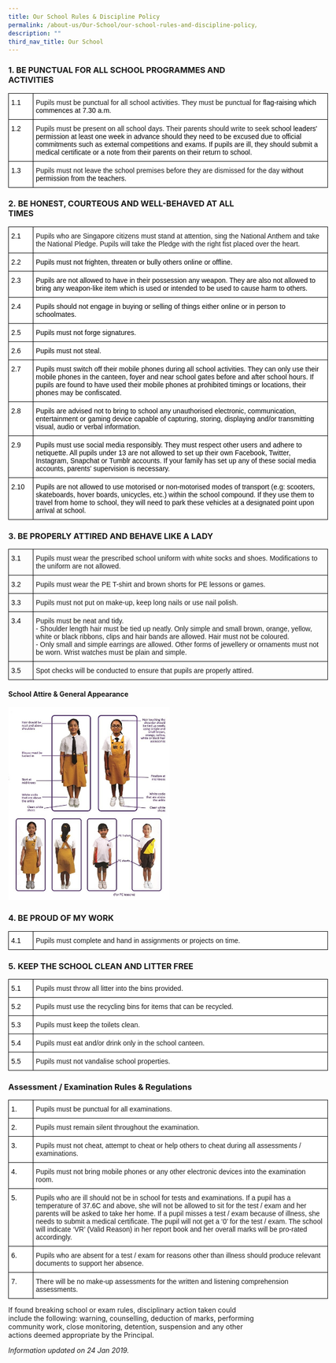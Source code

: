 ```yaml
---
title: Our School Rules & Discipline Policy
permalink: /about-us/Our-School/our-school-rules-and-discipline-policy/
description: ""
third_nav_title: Our School
---
```

### 1. BE PUNCTUAL FOR ALL SCHOOL PROGRAMMES AND ACTIVITIES

<style type="text/css">
.tg  {border-collapse:collapse;border-spacing:0;margin:0px auto;}
.tg td{border-color:black;border-style:solid;border-width:1px;font-family:Arial, sans-serif;font-size:14px;
  overflow:hidden;padding:10px 5px;word-break:normal;}
.tg th{border-color:black;border-style:solid;border-width:1px;font-family:Arial, sans-serif;font-size:14px;
  font-weight:normal;overflow:hidden;padding:10px 5px;word-break:normal;}
.tg .tg-ktyi{background-color:#FFF;text-align:left;vertical-align:top}
</style>
<table class="tg" style="undefined;table-layout: fixed; width: 650px">
<colgroup>
<col style="width: 50px">
<col style="width: 600px">
</colgroup>
<tbody>
  <tr>
    <td class="tg-ktyi"><span style="color:#000">1.1</span></td>
    <td class="tg-ktyi">Pupils must be punctual for all school activities. They must be punctual for <span style="color:#000">flag-raising which commences at 7.30</span> <span style="color:#000">a.m.</span></td>
  </tr>
  <tr>
    <td class="tg-ktyi"><span style="color:#000">1.2</span></td>
    <td class="tg-ktyi">Pupils must be present on all school days. Their parents should write to seek <span style="color:#000">school leaders' permission at least one week in advance should they need to be excused</span> <span style="color:#000">due</span> <span style="color:#000">to</span> <span style="color:#000">official</span> <span style="color:#000">commitments</span> <span style="color:#000">such</span> <span style="color:#000">as</span> <span style="color:#000">external</span> <span style="color:#000">competitions</span> <span style="color:#000">and</span> <span style="color:#000">exams.</span> <span style="color:#000">If pupils are ill, they should submit a medical certificate or a note from their parents on their return to</span> <span style="color:#000">school.</span></td>
  </tr>
  <tr>
    <td class="tg-ktyi"><span style="color:#000">1.3</span></td>
    <td class="tg-ktyi">Pupils must not leave the school premises before they are dismissed for the day <span style="color:#000">without permission from the</span> <span style="color:#000">teachers.</span></td>
  </tr>
</tbody>
</table>

### 2. BE HONEST, COURTEOUS AND WELL-BEHAVED AT ALL TIMES

<style type="text/css">
.tg  {border-collapse:collapse;border-spacing:0;margin:0px auto;}
.tg td{border-color:black;border-style:solid;border-width:1px;font-family:Arial, sans-serif;font-size:14px;
  overflow:hidden;padding:10px 5px;word-break:normal;}
.tg th{border-color:black;border-style:solid;border-width:1px;font-family:Arial, sans-serif;font-size:14px;
  font-weight:normal;overflow:hidden;padding:10px 5px;word-break:normal;}
.tg .tg-ktyi{background-color:#FFF;text-align:left;vertical-align:top}
</style>
<table class="tg" style="undefined;table-layout: fixed; width: 650px">
<colgroup>
<col style="width: 50px">
<col style="width: 600px">
</colgroup>
<tbody>
  <tr>
    <td class="tg-ktyi"><span style="color:#000">2.1</span></td>
    <td class="tg-ktyi">Pupils who are Singapore citizens must stand at attention, sing the National Anthem and take the National Pledge. Pupils will take the Pledge with the right fist placed over the heart.<br></td>
  </tr>
  <tr>
    <td class="tg-ktyi"><span style="color:#000">2.2</span></td>
    <td class="tg-ktyi"><span style="color:#000">Pupils must not frighten, threaten or bully others online or offline.</span><br></td>
  </tr>
  <tr>
    <td class="tg-ktyi"><span style="color:#000">2.3</span></td>
    <td class="tg-ktyi"><span style="color:#000">Pupils are not allowed to have in their possession any weapon. They are also not allowed to bring any weapon-like item which is used or intended to be used to cause harm to others.</span><br></td>
  </tr>
  <tr>
    <td class="tg-ktyi"><span style="color:#000">2.4</span></td>
    <td class="tg-ktyi"><span style="color:#000">Pupils should not engage in buying or selling of things either online or in person to schoolmates.</span><br></td>
  </tr>
  <tr>
    <td class="tg-ktyi"><span style="color:#000">2.5</span></td>
    <td class="tg-ktyi"><span style="color:#000">Pupils must not forge signatures.</span><br></td>
  </tr>
  <tr>
    <td class="tg-ktyi"><span style="color:#000">2.6</span></td>
    <td class="tg-ktyi"><span style="color:#000">Pupils must not steal.</span><br></td>
  </tr>
  <tr>
    <td class="tg-ktyi"><span style="color:#000">2.7</span></td>
    <td class="tg-ktyi"><span style="color:#000">Pupils must switch off their mobile phones during all school activities. They can only use their mobile phones in the canteen, foyer and near school gates before and after school hours. If pupils are found to have used their mobile phones at prohibited timings or locations, their phones may be confiscated.</span><br></td>
  </tr>
  <tr>
    <td class="tg-ktyi"><span style="color:#000">2.8</span></td>
    <td class="tg-ktyi"><span style="color:#000">Pupils are advised not to bring to school any unauthorised electronic, communication, entertainment or gaming device capable of capturing, storing, displaying and/or transmitting visual, audio or verbal information.</span><br></td>
  </tr>
  <tr>
    <td class="tg-ktyi"><span style="color:#000">2.9</span></td>
    <td class="tg-ktyi"><span style="color:#000">Pupils must use social media responsibly. They must respect other users and adhere to netiquette. All pupils under 13 are not allowed to set up their own Facebook, Twitter, Instagram, Snapchat or Tumblr accounts. If your family has set up any of these social media accounts, parents' supervision is necessary.</span><br></td>
  </tr>
  <tr>
    <td class="tg-ktyi"><span style="color:#000">2.10</span></td>
    <td class="tg-ktyi"><span style="color:#000">Pupils are not allowed to use motorised or non-motorised modes of transport (e.g: scooters, skateboards, hover boards, unicycles, etc.) within the school compound. If they use them to travel from home to school, they will need to park these vehicles at a designated point upon arrival at school.</span></td>
  </tr>
</tbody>
</table>


### 3\. BE PROPERLY ATTIRED AND BEHAVE LIKE A LADY

<style type="text/css">
.tg  {border-collapse:collapse;border-spacing:0;margin:0px auto;}
.tg td{border-color:black;border-style:solid;border-width:1px;font-family:Arial, sans-serif;font-size:14px;
  overflow:hidden;padding:10px 5px;word-break:normal;}
.tg th{border-color:black;border-style:solid;border-width:1px;font-family:Arial, sans-serif;font-size:14px;
  font-weight:normal;overflow:hidden;padding:10px 5px;word-break:normal;}
.tg .tg-0lax{text-align:left;vertical-align:top}
</style>
<table class="tg" style="undefined;table-layout: fixed; width: 650px">
<colgroup>
<col style="width: 50px">
<col style="width: 600px">
</colgroup>
<tbody>
  <tr>
    <td class="tg-0lax"><span style="color:#000">3.1</span></td>
    <td class="tg-0lax">Pupils must wear the prescribed school uniform with white socks and shoes. Modifications to the uniform are not allowed.<br></td>
  </tr>
  <tr>
    <td class="tg-0lax"><span style="color:#000">3.2</span></td>
    <td class="tg-0lax">Pupils must wear the PE T-shirt and brown shorts for PE lessons or games.<br></td>
  </tr>
  <tr>
    <td class="tg-0lax"><span style="color:#000">3.3</span></td>
    <td class="tg-0lax">Pupils must not put on make-up, keep long nails or use nail polish.<br></td>
  </tr>
  <tr>
    <td class="tg-0lax"><span style="color:#000">3.4</span></td>
    <td class="tg-0lax">Pupils must be neat and tidy.<br>-   Shoulder length hair must be tied up neatly. Only simple and small brown, orange, yellow, white or black ribbons, clips and hair bands are allowed. Hair must not be coloured.<br>-   Only small and simple earrings are allowed. Other forms of jewellery or ornaments must not be worn. Wrist watches must be plain and simple.<br></td>
  </tr>
  <tr>
    <td class="tg-0lax"><span style="color:#000">3.5</span></td>
    <td class="tg-0lax">Spot checks will be conducted to ensure that pupils are properly attired.</td>
  </tr>
</tbody>
</table>

#### School Attire & General Appearance

<img src="/images/SCHOOL%20HANDBOOK%20SOFT%20COPY%20_Page_014.jpeg" 
     style="width:65%">



### 4\. BE PROUD OF MY WORK

<style type="text/css">
.tg  {border-collapse:collapse;border-spacing:0;margin:0px auto;}
.tg td{border-color:black;border-style:solid;border-width:1px;font-family:Arial, sans-serif;font-size:14px;
  overflow:hidden;padding:10px 5px;word-break:normal;}
.tg th{border-color:black;border-style:solid;border-width:1px;font-family:Arial, sans-serif;font-size:14px;
  font-weight:normal;overflow:hidden;padding:10px 5px;word-break:normal;}
.tg .tg-ktyi{background-color:#FFF;text-align:left;vertical-align:top}
</style>
<table class="tg" style="undefined;table-layout: fixed; width: 650px">
<colgroup>
<col style="width: 50px">
<col style="width: 600px">
</colgroup>
<tbody>
  <tr>
    <td class="tg-ktyi"><span style="color:#000">4.1</span></td>
    <td class="tg-ktyi">Pupils must complete and hand in assignments or projects on time.</td>
  </tr>
</tbody>
</table>


### 5. KEEP THE SCHOOL CLEAN AND LITTER FREE

<style type="text/css">
.tg  {border-collapse:collapse;border-spacing:0;margin:0px auto;}
.tg td{border-color:black;border-style:solid;border-width:1px;font-family:Arial, sans-serif;font-size:14px;
  overflow:hidden;padding:10px 5px;word-break:normal;}
.tg th{border-color:black;border-style:solid;border-width:1px;font-family:Arial, sans-serif;font-size:14px;
  font-weight:normal;overflow:hidden;padding:10px 5px;word-break:normal;}
.tg .tg-ktyi{background-color:#FFF;text-align:left;vertical-align:top}
</style>
<table class="tg" style="undefined;table-layout: fixed; width: 650px">
<colgroup>
<col style="width: 50px">
<col style="width: 600px">
</colgroup>
<tbody>
  <tr>
    <td class="tg-ktyi"><span style="color:#000">5.1</span></td>
    <td class="tg-ktyi">Pupils must throw all litter into the bins provided.<br></td>
  </tr>
  <tr>
    <td class="tg-ktyi"><span style="color:#000">5.2</span></td>
    <td class="tg-ktyi">Pupils must use the recycling bins for items that can be recycled.<br></td>
  </tr>
  <tr>
    <td class="tg-ktyi"><span style="color:#000">5.3</span></td>
    <td class="tg-ktyi">Pupils must keep the toilets clean.<br></td>
  </tr>
  <tr>
    <td class="tg-ktyi"><span style="color:#000">5.4</span></td>
    <td class="tg-ktyi">Pupils must eat and/or drink only in the school canteen.<br></td>
  </tr>
  <tr>
    <td class="tg-ktyi"><span style="color:#000">5.5</span></td>
    <td class="tg-ktyi">Pupils must not vandalise school properties.</td>
  </tr>
</tbody>
</table>



### Assessment / Examination Rules & Regulations

<style type="text/css">
.tg  {border-collapse:collapse;border-spacing:0;margin:0px auto;}
.tg td{border-color:black;border-style:solid;border-width:1px;font-family:Arial, sans-serif;font-size:14px;
  overflow:hidden;padding:10px 5px;word-break:normal;}
.tg th{border-color:black;border-style:solid;border-width:1px;font-family:Arial, sans-serif;font-size:14px;
  font-weight:normal;overflow:hidden;padding:10px 5px;word-break:normal;}
.tg .tg-ktyi{background-color:#FFF;text-align:left;vertical-align:top}
</style>
<table class="tg" style="undefined;table-layout: fixed; width: 650px">
<colgroup>
<col style="width: 50px">
<col style="width: 600px">
</colgroup>
<tbody>
  <tr>
    <td class="tg-ktyi"><span style="color:#000">1.</span></td>
    <td class="tg-ktyi">Pupils must be punctual for all examinations.<br></td>
  </tr>
  <tr>
    <td class="tg-ktyi"><span style="color:#000">2.</span></td>
    <td class="tg-ktyi">Pupils must remain silent throughout the examination.<br></td>
  </tr>
  <tr>
    <td class="tg-ktyi"><span style="color:#000">3.</span></td>
    <td class="tg-ktyi">Pupils must not cheat, attempt to cheat or help others to cheat during all assessments / examinations.<br></td>
  </tr>
  <tr>
    <td class="tg-ktyi"><span style="color:#000">4.</span></td>
    <td class="tg-ktyi">Pupils must not bring mobile phones or any other electronic devices into the examination room.<br></td>
  </tr>
  <tr>
    <td class="tg-ktyi"><span style="color:#000">5.</span></td>
    <td class="tg-ktyi">Pupils who are ill should not be in school for tests and examinations. If a pupil has a temperature of 37.6C and above, she will not be allowed to sit for the test / exam and her parents will be asked to take her home. If a pupil misses a test / exam because of illness, she needs to submit a medical certificate. The pupil will not get a ‘0’ for the test / exam. The school will indicate ‘VR’ (Valid Reason) in her report book and her overall marks will be pro-rated accordingly.<br></td>
  </tr>
  <tr>
    <td class="tg-ktyi"><span style="color:#000">6.</span></td>
    <td class="tg-ktyi">Pupils who are absent for a test / exam for reasons other than illness should produce relevant documents to support her absence.<br></td>
  </tr>
  <tr>
    <td class="tg-ktyi"><span style="color:#000">7.</span></td>
    <td class="tg-ktyi">There will be no make-up assessments for the written and listening comprehension assessments.</td>
  </tr>
</tbody>
</table>


If found breaking school or exam rules, disciplinary action taken could include the following: warning, counselling, deduction of marks, performing community work, close monitoring, detention, suspension and any other actions deemed appropriate by the Principal.

_Information updated on 24 Jan 2019._